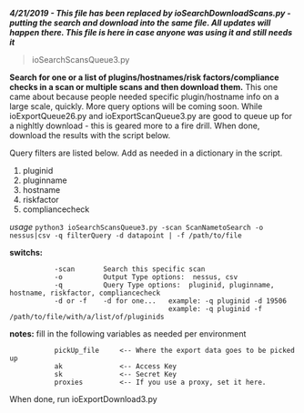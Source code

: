 ***4/21/2019 - This file has been replaced by ioSearchDownloadScans.py - putting the search and download into the same file.  All updates will happen there.  This file is here in case anyone was using it and still needs it***
> ioSearchScansQueue3.py

**Search for one or a list of plugins/hostnames/risk factors/compliance checks in a scan or multiple scans and then download them.**  This one came about because people needed specific plugin/hostname info on a large scale, quickly.  More query options will be coming soon.  While ioExportQueue26.py and ioExportScanQueue3.py are good to queue up for a nighltly download - this is geared more to a fire drill.  When done, download the results with the script below.

Query filters are listed below. Add as needed in a dictionary in the script.


1. pluginid
2. pluginname
3. hostname
4. riskfactor
5. compliancecheck  

*usage* `python3 ioSearchScansQueue3.py -scan ScanNametoSearch -o nessus|csv -q filterQuery -d datapoint | -f /path/to/file`

******switchs:******    

               -scan       Search this specific scan 
               -o          Output Type options:  nessus, csv
               -q          Query Type options:  pluginid, pluginname, hostname, riskfactor, compliancecheck
               -d or -f    -d for one...   example: -q pluginid -d 19506
                                           example: -q pluginid -f /path/to/file/with/a/list/of/pluginids              

******notes:******      fill in the following variables as needed per environment

               pickUp_file     <-- Where the export data goes to be picked up
               ak              <-- Access Key
               sk              <-- Secret Key
               proxies         <-- If you use a proxy, set it here.

When done, run ioExportDownload3.py
